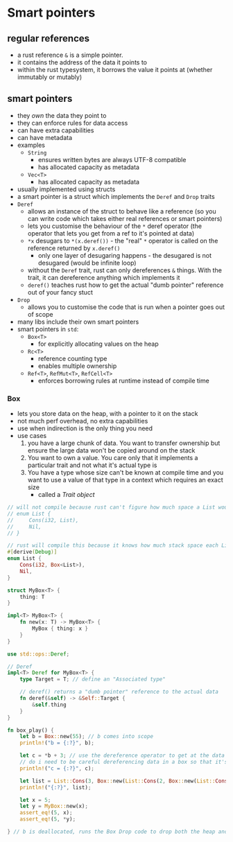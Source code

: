 # Smart pointers

## regular references

- a rust reference `&` is a simple pointer.
- it contains the address of the data it points to
- within the rust typesystem, it borrows the value it points at (whether
  immutably or mutably)

## smart pointers

- they _own_ the data they point to
- they can enforce rules for data access
- can have extra capabilities
- can have metadata
- examples
    - `String`
        - ensures written bytes are always UTF-8 compatible
        - has allocated capacity as metadata
    - `Vec<T>`
        - has allocated capacity as metadata
- usually implemented using structs
- a smart pointer is a struct which implements the `Deref` and `Drop` traits
- `Deref`
    - allows an instance of the struct to behave like a reference (so you can
      write code which takes either real references or smart pointers)
    - lets you customise the behaviour of the `*` deref operator (the operator
      that lets you get from a ref to it's pointed at data)
    - `*x` desugars to `*(x.deref())` - the "real" `*` operator is called on the
      reference returned by `x.deref()`
        - only one layer of desugaring happens - the desugared is not desugared
          (would be infinite loop)
    - without the `Deref` trait, rust can only dereferences `&` things. With the
      trait, it can dereference anything which implements it
    - `deref()` teaches rust how to get the actual "dumb pointer" reference out
      of your fancy stuct
- `Drop`
    - allows you to customise the code that is run when a pointer goes out of
      scope
- many libs include their own smart pointers
- smart pointers in `std`:
    - `Box<T>`
        - for explicitly allocating values on the heap
    - `Rc<T>`
        - reference counting type
        - enables multiple ownership
    - `Ref<T>`, `RefMut<T>`, `RefCell<T>`
        - enforces borrowing rules at runtime instead of compile time

### Box<T>

- lets you store data on the heap, with a pointer to it on the stack
- not much perf overhead, no extra capabilities
- use when indirection is the only thing you need
- use cases
    1. you have a large chunk of data. You want to transfer ownership but ensure
       the large data won't be copied around on the stack
    1. You want to own a value. You care only that it implements a particular
       trait and not what it's actual type is
    1. You have a type whose size can't be known at compile time and you want to
       use a value of that type in a context which requires an exact size
        - called a _Trait object_

```rust
// will not compile because rust can't figure how much space a List would need on the stack
// enum List {
//     Cons(i32, List),
//     Nil,
// }

// rust will compile this because it knows how much stack space each List takes up (rust doesn't care about heap space)
#[derive(Debug)]
enum List {
    Cons(i32, Box<List>),
    Nil,
}

struct MyBox<T> {
    thing: T
}

impl<T> MyBox<T> {
    fn new(x: T) -> MyBox<T> {
        MyBox { thing: x }
    }
}

use std::ops::Deref;

// Deref
impl<T> Deref for MyBox<T> {
    type Target = T; // define an "Associated type"

    // deref() returns a "dumb pointer" reference to the actual data
    fn deref(&self) -> &Self::Target {
        &self.thing
    }
}

fn box_play() {
    let b = Box::new(55); // b comes into scope
    println!("b = {:?}", b);

    let c = *b + 3; // use the dereference operator to get at the data "pointed to" by the Box
    // do i need to be careful dereferencing data in a box so that it's not copied onto the stack?
    println!("c = {:?}", c);

    let list = List::Cons(3, Box::new(List::Cons(2, Box::new(List::Cons(1, Box::new(List::Nil))))));
    println!("{:?}", list);

    let x = 5;
    let y = MyBox::new(x);
    assert_eq!(5, x);
    assert_eq!(5, *y);

} // b is deallocated, runs the Box Drop code to drop both the heap and the stack parts of b
```
